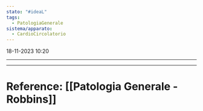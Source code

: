 ```yaml
---
stato: "#ideaL"
tags:
  - PatologiaGenerale
sistema/apparato:
  - CardioCircolatorio
---
```

18-11-2023 10:20

--- 
















--- 
# Reference: [[Patologia Generale - Robbins]]